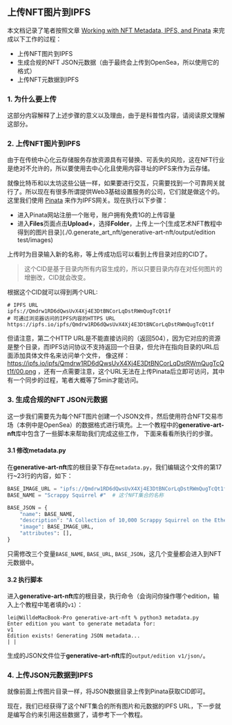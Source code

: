 ## 上传NFT图片到IPFS

本文档记录了笔者按照文章 [Working with NFT Metadata, IPFS, and Pinata][0] 来完成以下工作的过程：
- 上传NFT图片到IPFS
- 生成合规的NFT JSON元数据（由于最终会上传到OpenSea，所以使用它的格式）
- 上传NFT元数据到IPFS

### 1. 为什么要上传
这部分内容解释了上述步骤的意义以及理由，由于是科普性内容，请阅读原文理解这部分。

### 2. 上传NFT图片到IPFS
由于在传统中心化云存储服务存放资源具有可替换、可丢失的风险，这在NFT行业是绝对不允许的，所以要使用去中心化且使用内容寻址的IPFS来作为云存储。

就像比特币和以太坊这些公链一样，如果要进行交互，只需要找到一个可靠网关就行了。所以现在有很多所谓提供Web3基础设置服务的公司，它们就是做这个的。
这里我们使用 [Pinata][1] 来作为IPFS网关。现在执行以下步骤：

- 进入Pinata网站注册一个账号，账户拥有免费1G的上传容量
- 进入**Files**页面点击**Upload+**，选择**Folder**，上传上一个[生成艺术NFT教程中得到的图片目录](./0.generate_art_nft/generative-art-nft/output/edition test/images)

上传时为目录输入新的名称，等上传成功后可以看到上传目录对应的CID了。
>这个CID是基于目录内所有内容生成的，所以只要目录内存在对任何图片的增删改，CID就会改变。

根据这个CID就可以得到两个URL:
```shell
# IPFS URL
ipfs://Qmdrw1RD6dQwsUvX4Xj4E3DtBNCorLqDstRWmQugTcQt1f
# 可通过浏览器访问的IPFS内容的HTTPS URL
https://ipfs.io/ipfs/Qmdrw1RD6dQwsUvX4Xj4E3DtBNCorLqDstRWmQugTcQt1f
```
但请注意，第二个HTTP URL是不能直接访问的（返回504），因为它对应的资源是整个目录，而IPFS访问协议不支持返回一个目录，但允许在指向目录的URL后面添加具体文件名来访问单个文件，
像这样：https://ipfs.io/ipfs/Qmdrw1RD6dQwsUvX4Xj4E3DtBNCorLqDstRWmQugTcQt1f/00.png ，还有一点需要注意，这个URL无法在上传Pinata后立即可访问，其中有一个同步的过程，笔者大概等了5min才能访问。

### 3. 生成合规的NFT JSON元数据
这一步我们需要先为每个NFT图片创建一个JSON文件，然后使用符合NFT交易市场（本例中是OpenSea）的数据格式进行填充。上一个教程中的**generative-art-nft**库中包含了一些脚本来帮助我们完成这些工作，
下面来看看所执行的步骤。

#### 3.1 修改metadata.py
在**generative-art-nft**库的根目录下存在`metadata.py`，我们编辑这个文件的第17行\~23行的内容，如下：
```python
BASE_IMAGE_URL = "ipfs://Qmdrw1RD6dQwsUvX4Xj4E3DtBNCorLqDstRWmQugTcQt1f" # 刚才上传图片的目录的IPFS URL
BASE_NAME = "Scrappy Squirrel #"  # 这个NFT集合的名称

BASE_JSON = {
    "name": BASE_NAME,
    "description": "A Collection of 10,000 Scrappy Squirrel on the Ethereum blockchain",  # NFT集合的描述
    "image": BASE_IMAGE_URL,
    "attributes": [],
}
```
只需修改三个变量`BASE_NAME`, `BASE_URL`, `BASE_JSON`，这几个变量都会进入到NFT元数据中。

#### 3.2 执行脚本
进入**generative-art-nft**库的根目录，执行命令（会询问你操作哪个edition，输入上个教程中笔者填的`v1`）：
```shell
lei@WilldeMacBook-Pro generative-art-nft % python3 metadata.py
Enter edition you want to generate metadata for: 
v1
Edition exists! Generating JSON metadata...
| |    
```
生成的JSON文件位于**generative-art-nft**库的`output/edition v1/json/`。

### 4. 上传JSON元数据到IPFS
就像前面上传图片目录一样，将JSON数据目录上传到Pinata获取CID即可。

现在，我们已经获得了这个NFT集合的所有图片和元数据的IPFS URL，下一步就是编写合约来引用这些数据了，请参考下一个教程。



[0]: https://dev.to/rounakbanik/working-with-nft-metadata-ipfs-and-pinata-3ieh
[1]: https://www.pinata.cloud/